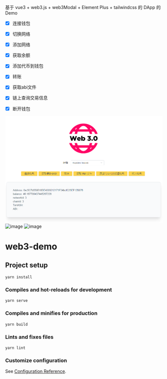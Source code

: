 基于 vue3 + web3.js + web3Modal + Element Plus + tailwindcss 的 DApp 的Demo

- [x] 连接钱包
- [x] 切换网络
- [x] 添加网络
- [x] 获取余额
- [x] 添加代币到钱包
- [x] 转账
- [x] 获取abi文件
- [x] 链上查询交易信息
- [x] 断开钱包


![image](https://github.com/eaminhu/vue3-dapp/blob/main/public/Snipaste_2022-07-15_16-12-48.png)
![image](https://user-images.githubusercontent.com/12030736/174463371-24519287-a198-46f4-af71-4c9bbb6ae17f.png)
![image](https://user-images.githubusercontent.com/12030736/174463381-89477ad3-dbe2-46c8-94a6-490d6435486b.png)

# web3-demo


## Project setup
```
yarn install
```

### Compiles and hot-reloads for development
```
yarn serve
```

### Compiles and minifies for production
```
yarn build
```

### Lints and fixes files
```
yarn lint
```

### Customize configuration
See [Configuration Reference](https://cli.vuejs.org/config/).
